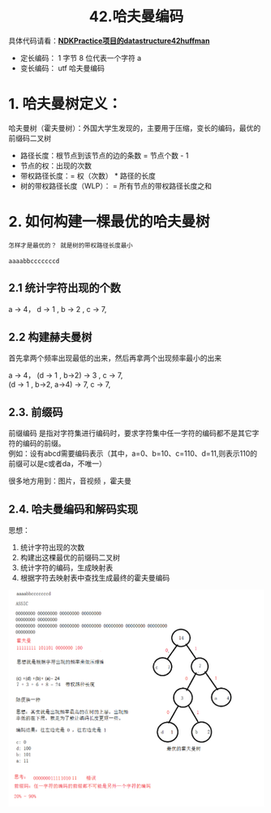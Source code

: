 # <center>42.哈夫曼编码<center>

具体代码请看：**[NDKPractice项目的datastructure42huffman](https://github.com/EastUp/NDKPractice/tree/master/datastructure42huffman)**


- 定长编码： 1 字节 8 位代表一个字符   a
- 变长编码： utf   哈夫曼编码

# 1. 哈夫曼树定义：
哈夫曼树（霍夫曼树）：外国大学生发现的，主要用于压缩，变长的编码，最优的前缀码二叉树

- 路径长度：根节点到该节点的边的条数 = 节点个数 - 1
- 节点的权：出现的次数
- 带权路径长度：= 权（次数） * 路径的长度
- 树的带权路径长度（WLP）： = 所有节点的带权路径长度之和

# 2. 如何构建一棵最优的哈夫曼树

`怎样才是最优的？ 就是树的带权路径长度最小`

`aaaabbcccccccd`

## 2.1 统计字符出现的个数

a -> 4， d -> 1 , b -> 2 , c -> 7,

## 2.2 构建赫夫曼树

首先拿两个频率出现最低的出来，然后再拿两个出现频率最小的出来

a -> 4，  (d -> 1 , b->2) -> 3 , c -> 7,  
(d -> 1 , b->2, a->4) -> 7, c -> 7,

## 2.3. 前缀码

前缀编码 是指对字符集进行编码时，要求字符集中任一字符的编码都不是其它字符的编码的前缀。  
例如：设有abcd需要编码表示（其中，a=0、b=10、c=110、d=11,则表示110的前缀可以是c或者da，不唯一）

很多地方用到：图片，音视频 ，霍夫曼

## 2.4. 哈夫曼编码和解码实现
思想：
1. 统计字符出现的次数
2. 构建出这棵最优的前缀码二叉树
3. 统计字符的编码，生成映射表
4. 根据字符去映射表中查找生成最终的霍夫曼编码

![](../pic/42.霍夫曼编码.png)



























